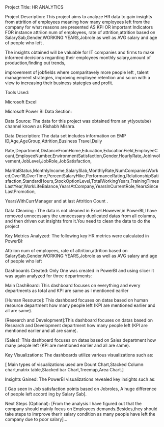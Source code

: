 Project Title: HR ANALYTICS

Project Description: This project aims to analyze HR data to gain insights from attrition of employees meaning how many employees left from the company for what reasons are presented AS KPI OR important Indicators FOR instance attriion num of employees, rate of attrition,attrition based on SalarySab,Gender,WORKING YEARS,Jobrole as well as AVG salary and age of people who left .

The insights obtained will be valuable for IT companies and firms  to make informed decisions regarding their employees monthly salary,amount of production,finding out trends, 

improvement of jobfields where comparitavely more people left ,  talent management strategies, improving employee retention and so on with a view to increasing their business stategies and profit.

Tools Used:

Microsoft Excel

Microsoft Power BI
Data Section:

Data Source: The data for this project was obtained from an yt(youtube) channel known as Rishabh Mishra.

Data Description: The data set includes information on EMP ID,Age,AgeGroup,Attrition,Business Travel,Daily 

Rate,Department,DistanceFromHome,Education,EducationField,EmployeeCount,EmployeeNumber,EnvironmentSatisfaction,Gender,HourlyRate,JobInvolvement,JobLevel,JobRole,JobSatisfaction, 

MaritalStatus,MonthlyIncome,SalarySlab,MonthlyRate,NumCompaniesWorked,Over18,OverTime,PercentSalaryHike,PerformanceRating,RelationshipSatisfaction,StandardHours,StockOptionLevel,TotalWorkingYears,TrainingTimesLastYear,WorkLifeBalance,YearsAtCompany,YearsInCurrentRole,YearsSinceLastPromotion,

YearsWithCurrManager and at last Attrition Count .

Data Cleaning : The data is not cleaned in Excel.However,in PowerBI,I have removed  unnecessary  the unnecessary duplicated datas from all columns, and then driven out insights from it.You need to clean the data to do the project


Key Metrics Analyzed: The following key HR metrics were calculated in PowerBI:

Attriion num of employees, rate of attrition,attrition based on SalarySab,Gender,WORKING YEARS,Jobrole as well as AVG salary and age of people who left 


Dashboards Created: Only One was created in PowerBI and using slicer it was again analyzed for three departments:

  Main DashBoard: This dashboard focuses on everything and every departments as total and KPI are same as I mentioned eariler
  
[Human Resource]: This dashboard focuses on datas based on human resource department  how many people left (KPI are mentioned earlier and all are same).

[Research and Development]:This dashboard focuses on datas based on Research and Development department how many people left (KPI are mentioned earlier and all are same).

[Sales]: This dashboard  focuses on datas based on Sales department how many people left (KPI are mentioned earlier and all are same).

Key Visualizations: The dashboards utilize various visualizations such as:

[ Main types of visualizations used are Dount Chart,Stacked Column chart,matrix table,Stacked bar Chart,Treemap,Area Chart.]

Insights Gained: The PowerBI visualizations revealed key insights such as:

[ Gap seen in Job satisfaction points based on Jobroles, A huge difference of people left accord
ing by  Salary Sab].

Next Steps (Optional):
[From the analysis I have figured out that the company should mainly focus on Employees demands.Besides,they should take steps to imrprove therir salary condition as many people have left the company due to poor salary]...
